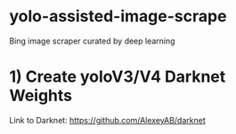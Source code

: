 # yolo-assisted-image-scrape
Bing image scraper curated by deep learning

# 1) Create yoloV3/V4 Darknet Weights 
Link to Darknet: https://github.com/AlexeyAB/darknet
